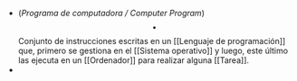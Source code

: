 - (_Programa de computadora / Computer Program_) $$\bullet$$ Conjunto de instrucciones escritas en un [[Lenguaje de programación]] que, primero se gestiona en el [[Sistema operativo]] y luego, este último las ejecuta en un [[Ordenador]] para realizar alguna [[Tarea]].
-